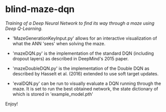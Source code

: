 # blind-maze-dqn

_Training of a Deep Neural Network to find its way through a maze using Deep Q-Learning._

 - 'MazeGenerationKeyInput.py' allows for an interactive visualization of what the ANN 'sees' when solving the maze.

 - 'mazeDQN.py' is the implementation of the standard DQN (including dropout layers) as described in DeepMind's 2015 paper.

 - 'mazeDoubleDQN.py' is the implementation of the Double DQN as described by Hasselt et al. (2016) extended to use soft target updates.

 - 'evalDQN.py' can be run to visually evaluate a DQN running through the maze. It is set to run the best obtained network, the state dictionary of which is stored in 'example_model.pth'

Enjoy!

